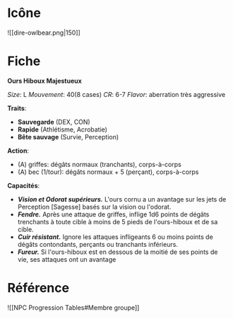 
# Icône
![[dire-owlbear.png|150]]

# Fiche
**Ours Hiboux Majestueux**

*Size*: L
*Mouvement*: 40(8 cases)
*CR*: 6-7
*Flavor*: aberration très aggressive

**Traits**:
- **Sauvegarde** (DEX, CON)
- **Rapide** (Athlétisme, Acrobatie)
- **Bête sauvage** (Survie, Perception)

**Action**:
- (A) griffes: dégâts normaux (tranchants), corps-à-corps
- (A) bec (1/tour): dégâts normaux + 5 (perçant), corps-à-corps

**Capacités**:
- _**Vision et Odorat supérieurs.**_ L'ours cornu a un avantage sur les jets de Perception [Sagesse] basés sur la vision ou l'odorat.
- _**Fendre.**_ Après une attaque de griffes, inflige 1d6 points de dégâts trenchants à toute cible à moins de 5 pieds de l'ours-hiboux et de sa cible.
- _**Cuir résistant.**_ Ignore les attaques infligeants 6 ou moins points de dégâts contondants, perçants ou tranchants inférieurs.
- _**Fureur.**_ Si l'ours-hiboux est en dessous de la moitié de ses points de vie, ses attaques ont un avantage

# Référence
![[NPC Progression Tables#Membre groupe]]
